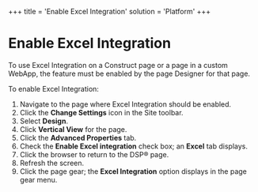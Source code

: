 +++
title = 'Enable Excel Integration'
solution = 'Platform'
+++

# Enable Excel Integration

To use Excel Integration on a Construct page or a page in a custom
WebApp, the feature must be enabled by the page Designer for that page.

To enable Excel Integration:

1.  Navigate to the page where Excel Integration should be enabled.
2.  Click the **Change Settings** icon in the Site toolbar.
3.  Select **Design**.
4.  Click **Vertical View** for the page.
5.  Click the **Advanced Properties** tab.
6.  Check the **Enable Excel integration** check box; an **Excel** tab
    displays.
7.  Click the browser to return to the DSP® page.
8.  Refresh the screen.
9.  Click the page gear; the **Excel Integration** option displays in
    the page gear menu.
